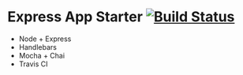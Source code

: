 # Express App Starter [![Build Status](https://travis-ci.com/bburrier/express-ci-starter.svg?branch=master)](https://travis-ci.com/bburrier/express-ci-starter)
- Node + Express
- Handlebars
- Mocha + Chai
- Travis CI

